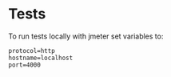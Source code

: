 # Tests

To run tests locally with jmeter set variables to:
```
protocol=http
hostname=localhost
port=4000
```
